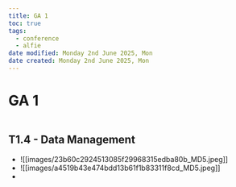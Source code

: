 ```yaml
---
title: GA 1
toc: true
tags:
  - conference
  - alfie
date modified: Monday 2nd June 2025, Mon
date created: Monday 2nd June 2025, Mon
---
```


# GA 1
```toc
```
## T1.4 - Data Management
- ![[images/23b60c2924513085f29968315edba80b_MD5.jpeg]]
- ![[images/a4519b43e474bdd13b61f1b83311f8cd_MD5.jpeg]]
- 